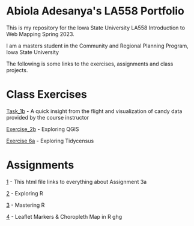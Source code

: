 # Abiola Adesanya's LA558 Portfolio
This is my repository for the Iowa State University LA558 Introduction to Web Mapping Spring 2023.

I am a masters student in the Community and Regional Planning Program, Iowa State University

The following is some links to the exercises, assignments and class projects.

# Class Exercises

[Task_1b](Task1b/Task1b.md) - A quick insight from the flight and visualization of candy data provided by the course instructor

[Exercise_2b](Ex2b/ex2b_2.md) - Exploring QGIS

[Exercise 6a](Exercise6a/Exercise6a.md) - Exploring Tidycensus

# Assignments

[1](Assignment/Assignment1.html) - This html file links to everything about Assignment 3a

[2](Assignment2/assign2.md) - Exploring R

[3](Assignment3/assign3.md) - Mastering R

[4](Assignment4/Assign4.html) - Leaflet Markers & Choropleth Map in R
ghg
